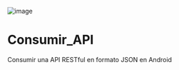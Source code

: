 ![image](https://github.com/AngelGiraldo1998/Consumir_API/assets/135383502/88cf2ee9-bd98-4fcb-b4e5-75170612872d)
# Consumir_API
Consumir una API RESTful en formato JSON en Android
